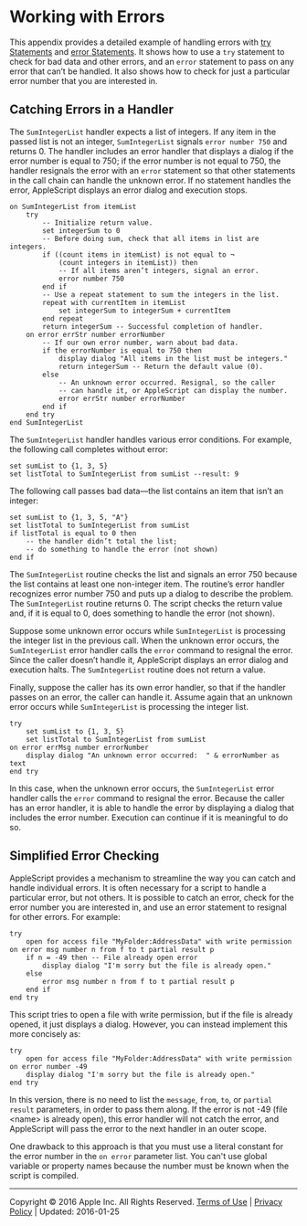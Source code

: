 <a id="//apple_ref/doc/uid/TP40000983-CH221-SW1"></a>

# Working with Errors

<a id="//apple_ref/doc/uid/TP40000983-CH221-DontLinkElementID_915"></a><a id="//apple_ref/doc/uid/TP40000983-CH221-DontLinkElementID_916"></a>This appendix provides a detailed example of handling errors with [try Statements](ASLR_control_statements.html#//apple_ref/doc/uid/TP40000983-CH6g-128973) and [error Statements](ASLR_control_statements.html#//apple_ref/doc/uid/TP40000983-CH6g-129657). It shows how to use a `try` statement to check for bad data and other errors, and an `error` statement to pass on any error that can’t be handled. It also shows how to check for just a particular error number that you are interested in.

<a id="//apple_ref/doc/uid/TP40000983-CH221-SW2"></a>

## Catching Errors in a Handler

The `SumIntegerList` handler expects a list of integers. If any item in the passed list is not an integer, `SumIntegerList` signals `error number 750` and returns 0. The handler includes an error handler that displays a dialog if the error number is equal to 750; if the error number is not equal to 750, the handler resignals the error with an `error` statement so that other statements in the call chain can handle the unknown error. <a id="//apple_ref/doc/uid/TP40000983-CH221-DontLinkElementID_917"></a>If no statement handles the error, AppleScript displays an error dialog and execution stops.

```
on SumIntegerList from itemList
    try
        -- Initialize return value.
        set integerSum to 0
        -- Before doing sum, check that all items in list are integers.
        if ((count items in itemList) is not equal to ¬
            (count integers in itemList)) then
            -- If all items aren’t integers, signal an error.
            error number 750
        end if
        -- Use a repeat statement to sum the integers in the list.
        repeat with currentItem in itemList
            set integerSum to integerSum + currentItem
        end repeat
        return integerSum -- Successful completion of handler.
    on error errStr number errorNumber
        -- If our own error number, warn about bad data.
        if the errorNumber is equal to 750 then
            display dialog "All items in the list must be integers."
            return integerSum -- Return the default value (0).
        else
            -- An unknown error occurred. Resignal, so the caller
            -- can handle it, or AppleScript can display the number.
            error errStr number errorNumber
        end if
    end try
end SumIntegerList
```

The `SumIntegerList` handler handles various error conditions. For example, the following call completes without error:

```
set sumList to {1, 3, 5}
set listTotal to SumIntegerList from sumList --result: 9
```

The following call passes bad data—the list contains an item that isn’t an integer:

```
set sumList to {1, 3, 5, "A"}
set listTotal to SumIntegerList from sumList
if listTotal is equal to 0 then
    -- the handler didn’t total the list;
    -- do something to handle the error (not shown)
end if
```

The `SumIntegerList` routine checks the list and signals an error 750 because the list contains at least one non-integer item. The routine’s error handler recognizes error number 750 and puts up a dialog to describe the problem. The `SumIntegerList` routine returns 0. The script checks the return value and, if it is equal to 0, does something to handle the error (not shown).

Suppose some unknown error occurs while `SumIntegerList` is processing the integer list in the previous call. When the unknown error occurs, the `SumIntegerList` error handler calls the `error` command to resignal the error. Since the caller doesn’t handle it, AppleScript displays an error dialog and execution halts. The `SumIntegerList` routine does not return a value.

Finally, suppose the caller has its own error handler, so that if the handler passes on an error, the caller can handle it. Assume again that an unknown error occurs while `SumIntegerList` is processing the integer list.

```
try
    set sumList to {1, 3, 5}
    set listTotal to SumIntegerList from sumList
on error errMsg number errorNumber
    display dialog "An unknown error occurred:  " & errorNumber as text
end try
```

In this case, when the unknown error occurs, the `SumIntegerList` error handler calls the `error` command to resignal the error. Because the caller has an error handler, it is able to handle the error by displaying a dialog that includes the error number. Execution can continue if it is meaningful to do so.

<a id="//apple_ref/doc/uid/TP40000983-CH221-SW3"></a>

## Simplified Error Checking

AppleScript provides a mechanism to streamline the way you can catch and handle individual errors. It is often necessary for a script to handle a particular error, but not others. It is possible to catch an error, check for the error number you are interested in, and use an error statement to resignal for other errors. For example:

```
try
    open for access file "MyFolder:AddressData" with write permission
on error msg number n from f to t partial result p
    if n = -49 then -- File already open error
        display dialog "I'm sorry but the file is already open."
    else
        error msg number n from f to t partial result p
    end if
end try
```

This script tries to open a file with write permission, but if the file is already opened, it just displays a dialog. However, you can instead implement this more concisely as:

```
try
    open for access file "MyFolder:AddressData" with write permission
on error number -49
    display dialog "I'm sorry but the file is already open."
end try
```

In this version, there is no need to list the `message`, `from`, `to`, or `partial result` parameters, in order to pass them along. If the error is not -49 (file &lt;name&gt; is already open), this error handler will not catch the error, and AppleScript will pass the error to the next handler in an outer scope.

One drawback to this approach is that you must use a literal constant for the error number in the `on error` parameter list. You can't use global variable or property names because the number must be known when the script is compiled.<a id="//apple_ref/doc/uid/TP40000983-CH221-DontLinkElementID_918"></a>

  

---

Copyright © 2016 Apple Inc. All Rights Reserved. [Terms of Use](http://www.apple.com/legal/internet-services/terms/site.html) | [Privacy Policy](http://www.apple.com/privacy/) | Updated: 2016-01-25
